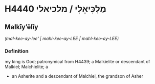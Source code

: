 # H4440 מַלְכִּיאֵלִי / מלכיאלי

## Malkîyʼêlîy

_(mal-kee-ay-lee' | mahl-kee-ay-LEE | mahl-kee-ay-LEE)_

### Definition

my king is God; patronymical from H4439; a Malkielite or descendant of Malkiel; Malchielite; a

- an Asherite and a descendant of Malchiel, the grandson of Asher
